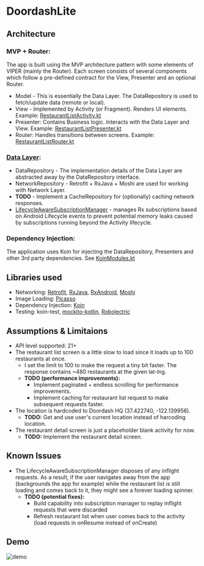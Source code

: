 # DoordashLite

## Architecture
### MVP + Router:
The app is built using the MVP architecture pattern with some elements of VIPER (mainly the Router). Each screen consists of several components which follow a pre-defined contract for the View, Presenter and an optional Router.
- Model - This is essentially the Data Layer. The DataRepository is used to fetch/update data (remote or local).
- View - Implemented by Activity (or Fragment). Renders UI elements. Example: [RestaurantListActivity.kt](app/src/main/java/com/interview/doordashlite/ui/restaurantlist/RestaurantListActivity.kt)
- Presenter: Contains Business logic. Interacts with the Data Layer and View. Example: [RestaurantListPresenter.kt](app/src/main/java/com/interview/doordashlite/ui/restaurantlist/RestaurantListPresenter.kt)
- Router: Handles transitions between screens. Example: [RestaurantListRouter.kt](app/src/main/java/com/interview/doordashlite/ui/restaurantlist/RestaurantListRouter.kt)

### [Data Layer](app/src/main/java/com/interview/doordashlite/datalayer): 
- DataRepository - The implementation details of the Data Layer are abstracted away by the DataRepository interface.
- NetworkRepository - Retrofit + RxJava + Moshi are used for working with Network Layer.
- **TODO** - Implement a CacheRepository for (optionally) caching network responses.
- [LifecycleAwareSubscriptionManager](app/src/main/java/com/interview/doordashlite/base/LifecycleAwareSubscriptionManager.kt) - manages Rx subscriptions based on Android Lifecycle events to prevent potential memory leaks caused by subscriptions running beyond the Activity lifecycle.

### Dependency Injection:
The application uses Koin for injecting the DataRepository, Presenters and other 3rd party dependencies. See [KoinModules.kt](app/src/main/java/com/interview/doordashlite/base/KoinModules.kt)

## Libraries used
- Networking: [Retrofit](https://github.com/square/retrofit), [RxJava](https://github.com/ReactiveX/RxJava), [RxAndroid](https://github.com/ReactiveX/RxAndroid), [Moshi](https://github.com/square/moshi)
- Image Loading: [Picasso](https://github.com/square/picasso)
- Dependency Injection: [Koin](https://github.com/InsertKoinIO/koin)
- Testing: koin-test, [mockito-kotlin](https://github.com/nhaarman/mockito-kotlin), [Robolectric](https://github.com/robolectric/robolectric)

## Assumptions & Limitaions
- API level supported: 21+
- The restaurant list screen is a little slow to load since it loads up to 100 restaurants at once. 
  - I set the limit to 100 to make the request a tiny bit faster. The response contains ~480 restaurants at the given lat-lng.
  - **TODO (performance improvements):**
    - Implement paginated + endless scrolling for performance improvements.
    - Implement caching for restaurant list request to make subsequent requests faster.
- The location is hardcoded to Doordash HQ (37.422740, -122.139956).
  - **TODO:** Get and use user's current location instead of harcoding location.
- The restaurant detail screen is just a placeholder blank activity for now.
  - **TODO:** Implement the restaurant detail screen.

## Known Issues
- The LifecycleAwareSubscriptionManager disposes of any inflight requests. As a result, if the user navigates away from the app (backgrounds the app for example) while the restaurant list is still loading and comes back to it, they might see a forever loading spinner.
  - **TODO (potential fixes):** 
    - Build capability into subscription manager to replay inflight requests that were discarded
    - Refresh restaurant list when user comes back to the activity (load requests in onResume instead of onCreate)

## Demo
![demo](https://media.giphy.com/media/du9hsQpcVBXqSBLkfG/giphy.gif)
   
